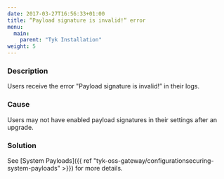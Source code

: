 ```yaml
---
date: 2017-03-27T16:56:33+01:00
title: “Payload signature is invalid!“ error
menu:
  main:
    parent: "Tyk Installation"
weight: 5 
---
```


### Description

Users receive the error "Payload signature is invalid!” in their logs.

### Cause

Users may not have enabled payload signatures in their settings after an upgrade.

### Solution

See [System Payloads]({{ ref "tyk-oss-gateway/configurationsecuring-system-payloads" >}}) for more details.
